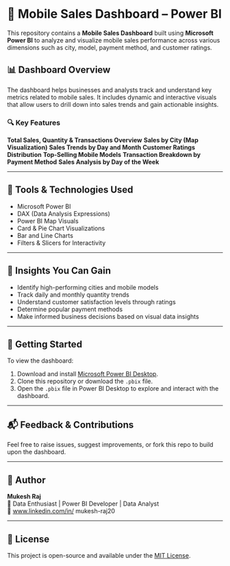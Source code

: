 # 📱 Mobile Sales Dashboard – Power BI

This repository contains a **Mobile Sales Dashboard** built using **Microsoft Power BI** to analyze and visualize mobile sales performance across various dimensions such as city, model, payment method, and customer ratings.


## 📊 Dashboard Overview

The dashboard helps businesses and analysts track and understand key metrics related to mobile sales. It includes dynamic and interactive visuals that allow users to drill down into sales trends and gain actionable insights.

### 🔍 Key Features
**Total Sales, Quantity & Transactions Overview**
**Sales by City (Map Visualization)**
**Sales Trends by Day and Month**
**Customer Ratings Distribution**
**Top-Selling Mobile Models**
**Transaction Breakdown by Payment Method**
**Sales Analysis by Day of the Week**

---

## 🧰 Tools & Technologies Used

- Microsoft Power BI
- DAX (Data Analysis Expressions)
- Power BI Map Visuals
- Card & Pie Chart Visualizations
- Bar and Line Charts
- Filters & Slicers for Interactivity

---

## 🧠 Insights You Can Gain

- Identify high-performing cities and mobile models
- Track daily and monthly quantity trends
- Understand customer satisfaction levels through ratings
- Determine popular payment methods
- Make informed business decisions based on visual data insights

---

## 🚀 Getting Started

To view the dashboard:

1. Download and install [Microsoft Power BI Desktop](https://powerbi.microsoft.com/desktop/).
2. Clone this repository or download the `.pbix` file.
3. Open the `.pbix` file in Power BI Desktop to explore and interact with the dashboard.

---

## 📬 Feedback & Contributions

Feel free to raise issues, suggest improvements, or fork this repo to build upon the dashboard.

---

## 📌 Author

**Mukesh Raj**  
📍 Data Enthusiast | Power BI Developer | Data Analyst  
🔗 www.linkedin.com/in/
mukesh-raj20



---

## 📜 License

This project is open-source and available under the [MIT License](LICENSE).



